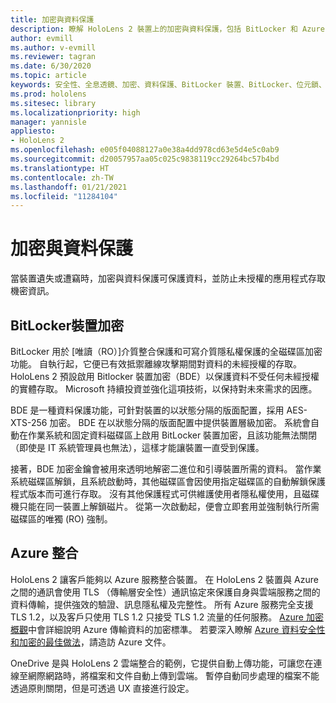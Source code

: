 ```yaml
---
title: 加密與資料保護
description: 瞭解 HoloLens 2 裝置上的加密與資料保護，包括 BitLocker 和 Azure 整合。
author: evmill
ms.author: v-evmill
ms.reviewer: tagran
ms.date: 6/30/2020
ms.topic: article
keywords: 安全性、全息透鏡、加密、資料保護、BitLocker 裝置、BitLocker、位元鎖、位元鎖加密、azure 整合
ms.prod: hololens
ms.sitesec: library
ms.localizationpriority: high
manager: yannisle
appliesto:
- HoloLens 2
ms.openlocfilehash: e005f04088127a0e38a4dd978cd63e5d4e5c0ab9
ms.sourcegitcommit: d20057957aa05c025c9838119cc29264bc57b4bd
ms.translationtype: HT
ms.contentlocale: zh-TW
ms.lasthandoff: 01/21/2021
ms.locfileid: "11284104"
---
```

# 加密與資料保護

當裝置遺失或遭竊時，加密與資料保護可保護資料，並防止未授權的應用程式存取機密資訊。

## BitLocker裝置加密

BitLocker 用於 [唯讀（RO）]介質整合保護和可寫介質隱私權保護的全磁碟區加密功能。  自執行起，它便已有效抵禦離線攻擊期間對資料的未經授權的存取。 HoloLens 2 預設啟用 Bitlocker 裝置加密（BDE）以保護資料不受任何未經授權的實體存取。 Microsoft 持續投資並強化這項技術，以保持對未來需求的因應。

BDE 是一種資料保護功能，可針對裝置的以狀態分隔的版面配置，採用 AES-XTS-256 加密。 BDE 在以狀態分隔的版面配置中提供裝置層級加密。 系統會自動在作業系統和固定資料磁碟區上啟用 BitLocker 裝置加密，且該功能無法關閉（即使是 IT 系統管理員也無法），這樣才能讓裝置一直受到保護。

接著，BDE 加密金鑰會被用來透明地解密二進位和引導裝置所需的資料。 當作業系統磁碟區解鎖，且系統啟動時，其他磁碟區會因使用指定磁碟區的自動解鎖保護程式版本而可進行存取。 沒有其他保護程式可供維護使用者隱私權使用，且磁碟機只能在同一裝置上解鎖磁片。 從第一次啟動起，便會立即套用並強制執行所需磁碟區的唯獨 (RO) 強制。

## Azure 整合 

HoloLens 2 讓客戶能夠以 Azure 服務整合裝置。 在 HoloLens 2 裝置與 Azure 之間的通訊會使用 TLS （傳輸層安全性）通訊協定來保護自身與雲端服務之間的資料傳輸，提供強效的驗證、訊息隱私權及完整性。 所有 Azure 服務完全支援 TLS 1.2，以及客戶只使用 TLS 1.2 只接受 TLS 1.2 流量的任何服務。 [Azure 加密概觀](https://docs.microsoft.com/azure/security/fundamentals/encryption-overview)中會詳細說明 Azure 傳輸資料的加密標準。 若要深入瞭解 [Azure 資料安全性和加密的最佳做法](https://docs.microsoft.com/azure/security/fundamentals/data-encryption-best-practices)，請造訪 Azure 文件。 

OneDrive 是與 HoloLens 2 雲端整合的範例，它提供自動上傳功能，可讓您在連線至網際網路時，將檔案和文件自動上傳到雲端。 暫停自動同步處理的檔案不能透過原則關閉，但是可透過 UX 直接進行設定。 
